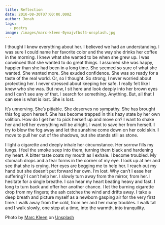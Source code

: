 ```yaml
---
title: Reflection
date: 2010-08-30T07:00:00.000Z
author: Jonah
tags:
  - poetry
image: /images/marc-kleen-0ynajvfbsf4-unsplash.jpg
---
```

<!--StartFragment-->

I thought I knew everything about her. I believed we had an understanding. I was sure I could name her favorite color and the way she drinks her coffee in the morning. I knew what she wanted to be when she grew up. I was convinced that she wanted to do great things. I assumed she was happy, happier than she had been in a long time. She seemed so sure of what she wanted. She wanted more. She exuded confidence. She was so ready for a taste of the real world. Or, so I thought. So strong, I never worried about protecting her. I never stressed about keeping her safe. I really felt like I knew who she was. But now, I sit here and look deeply into her brown eyes and I can’t see any of that. I search for something. Anything. But, all that I can see is what is lost. She is lost. 

It’s unnerving. She’s pitiable. She deserves no sympathy. She has brought this fog upon herself. She has become trapped in this hazy state by her own volition. How do I get her to pick herself up and move on? I want to shake her and tell her everything will be alright. I want to save her from herself. I try to blow the fog away and let the sunshine come down on her cold skin. I move to pull her out of the shadows, but she stands still as stone.

I light a cigarette and deeply inhale her circumstance. Her sorrow fills my lungs. I feel the smoke seep into them, turning them black and hardening my heart. A bitter taste coats my mouth as I exhale. I become troubled. My stomach drops and a tear forms in the corner of my eye. I look up at her and see that she is crying. Her eyes are begging me to help her. I reach out my hand but she doesn’t put forward her own. I’m lost. Why can’t I ease her suffering? I can’t help her. I slowly turn away from the mirror, from her. I hesitate for a single breathe. I can hear my heart beating heavy and fast. I long to turn back and offer her another chance. I let the burning cigarette drop from my fingers; the ash catches the wind and drifts away. I take a deep breath and picture myself as a newborn gasping air for the very first time. I walk away from the cold, from her and her many troubles. I walk tall and I walk slowly, one step at a time, into the warmth, into tranquility.

<!--EndFragment-->

<!--StartFragment-->

Photo by [Marc Kleen](https://unsplash.com/@marckleen?utm_source=unsplash&utm_medium=referral&utm_content=creditCopyText) on [Unsplash](https://unsplash.com/s/photos/dark-puddle?utm_source=unsplash&utm_medium=referral&utm_content=creditCopyText)

<!--EndFragment-->